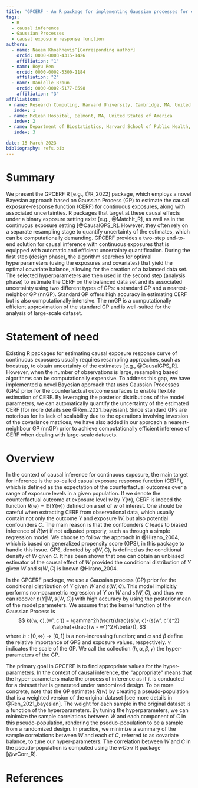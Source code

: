 ```yaml
---
title: 'GPCERF - An R package for implementing Gaussian processes for estimating causal exposure response curves'
tags:
  - R
  - causal inference 
  - Gaussian Processes
  - causal exposure response function
authors:
  - name: Naeem Khoshnevis^[Corresponding author]
    orcid: 0000-0003-4315-1426
    affiliation: "1"
  - name: Boyu Ren
    orcid: 0000-0002-5300-1184
    affiliation: "2"
  - name: Danielle Braun
    orcid: 0000-0002-5177-8598
    affiliation: "3"
affiliations:
 - name: Research Computing, Harvard University, Cambridge, MA, United States of America
   index: 1
 - name: McLean Hospital, Belmont, MA, United States of America
   index: 2
 - name: Department of Biostatistics, Harvard School of Public Health, Cambridge, MA, United States of America
   index: 3

date: 15 March 2023
bibliography: refs.bib
---
```


# Summary

We present the GPCERF R [e.g., @R_2022] package, which employs a novel Bayesian approach based on Gaussian Process (GP) to estimate the causal exposure-response function (CERF) for continuous exposures, along with associated uncertainties. R packages that target at these causal effects under a binary exposure setting exist [e.g., @MatchIt_R], as well as in the continuous exposure setting [@CausalGPS_R]. However, they often rely on a separate resampling stage to quantify uncertainty of the estimates, which can be computationally demanding. GPCERF provides a two-step end-to-end solution for causal inference with continuous exposures that is equipped with automatic and efficient uncertainty quantification. During the first step (design phase), the algorithm searches for optimal hyperparameters (using the exposures and covariates) that yield the optimal covariate balance, allowing for the creation of a balanced data set. The selected hyperparameters are then used in the second step (analysis phase) to estimate the CERF on the balanced data set and its associated uncertainty using two different types of GPs: a standard GP and a nearest-neighbor GP (nnGP). Standard GP offers high accuracy in estimating CERF but is also computationally intensive. The nnGP is a computationally efficient approximation of the standard GP and is well-suited for the analysis of large-scale dataset. 

# Statement of need

Existing R packages for estimating causal exposure response curve of continuous exposures usually requires resampling approaches, such as boostrap, to obtain uncertainty of the estimates [e.g., @CausalGPS_R]. However, when the number of observations is large, resampling based algorithms can be computationally expensive. To address this gap, we have implemented a novel Bayesian approach that uses Gaussian Processes (GPs) prior for the counterfactual outcome surfaces to enable flexible estimation of CERF. By leveraging the posterior distributions of the model parameters, we can automatically quantify the uncertainty of the estimated CERF [for more details see @Ren_2021_bayesian]. Since standard GPs are notorious for its lack of scalability due to the operations involving inversion of the covariance matrices, we have also added in our approach a nearest-neighbour GP (nnGP) prior to achieve computationally efficient inference of CERF when dealing with large-scale datasets.

# Overview

In the context of causal inference for continuous exposure, the main target for inference is the so-called casual exposure response function (CERF), which is defined as the expectation of the counterfactual outcomes over a range of exposure levels in a given population. If we denote the counterfactual outcome at exposure level $w$ by $Y(w)$, CERF is indeed the function $R(w) = \mathbb E(Y(w))$ defined on a set of $w$ of interest. One should be careful when extracting CERF from observational data, which usually contain not only the outcome $Y$ and exposure $W$, but also potential confounders $C$. The main reason is that the confounders $C$ leads to biased inference of $R(w)$ if not adjusted properly, such as through a simple regression model. We choose to follow the approach in @Hirano_2004, which is based on generalized propensity score (GPS), in this package to handle this issue. GPS, denoted by $s(W,C)$, is defined as the conditional density of $W$ given $C$. It has been shown that one can obtain an unbiased estimator of the causal effect of $W$ provided the conditional distribution of $Y$ given $W$ and $s(W,C)$ is known @Hirano_2004.

In the GPCERF package, we use a Gaussian process (GP) prior for the conditional distribution of $Y$ given $W$ and $s(W,C)$. This model implicitly performs non-parametric regression of $Y$ on $W$ and $s(W,C)$, and thus we can recover $p(Y|W, s(W,C))$ with high accuracy by using the posterior mean of the model parameters. We assume that the kernel function of the Gaussian Process is
$$
k((w, c),(w', c')) = \gamma^2h(\sqrt{\frac{(s(w, c)-(s(w', c'))^2}{\alpha}+\frac{(w - w')^2}{\beta}}),
$$
where $h : [0, \infty) \rightarrow [0, 1]$ is a non-increasing function; and $\alpha$ and $\beta$ define the relative importance of GPS and exposure values, respectively. $\gamma$ indicates the scale of the GP. We call the collection $(h, \alpha, \beta, \gamma)$ the hyper-parameters of the GP.

The primary goal in GPCERF is to find appropriate values for the hyper-parameters. In the context of causal inference, the "appropriate" means that the hyper-parameters make the process of inference as if it is conducted for a dataset that is generated under randomized design. To be more concrete, note that the GP estimates $R(w)$ by creating a pseudo-population that is a weighted version of the original dataset [see more details in @Ren_2021_bayesian]. The weight for each sample in the original dataset is a function of the hyperparameters. By tuning the hyperparameters, we can minimize the sample correlations between $W$ and each component of $C$ in this pseudo-population, rendering the pseduo-population to be a sample from a randomized design. In practice, we minimize a summary of the sample correlations between $W$ and each of $C$, referred to as covariate balance, to tune our hyper-parameters. The correlation between $W$ and $C$ in the pseudo-population is computed using the _wCorr_ R package [@wCorr_R].

# References
